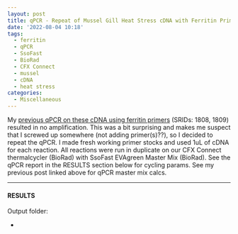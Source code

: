 ```yaml
---
layout: post
title: qPCR - Repeat of Mussel Gill Heat Stress cDNA with Ferritin Primers
date: '2022-08-04 10:18'
tags: 
  - ferritin
  - qPCR
  - SsoFast
  - BioRad
  - CFX Connect
  - mussel
  - cDNA
  - heat stress
categories: 
  - Miscellaneous
---
```

My [previous qPCR on these cDNA using ferritin primers](https://robertslab.github.io/sams-notebook/2022/07/27/qPCR-Dorothy's-Mussel-cDNA-from-20220726.html) (SRIDs: 1808, 1809) resulted in no amplification. This was a bit surprising and makes me suspect that I screwed up somewhere (not adding primer(s)??), so I decided to repeat the qPCR. I made fresh working primer stocks and used 1uL of cDNA for each reaction. All reactions were run in duplicate on our CFX Connect thermalcycler (BioRad) with SsoFast EVAgreen Master Mix (BioRad). See the qPCR report in the RESULTS section below for cycling params. See my previous post linked above for qPCR master mix calcs.


---

#### RESULTS

Output folder:

- []()

